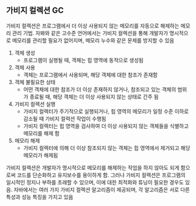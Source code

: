 ## 가비지 컬렉션 GC

가비지 컬렉션은 프로그램에서 더 이상 사용되지 않는 메모리를 자동으로 해제하는 메모리 관리 기법. 자봐와 같은 고수준 언어에서는 가비지 컬렉션을 통해 개발자가 명시적으로 메모리를 관리할 필요가 없어지며, 메모리 누수와 같은 문제를 방지할 수 있음

1. 객체 생성 
    - 프로그램이 실행될 때, 객체는 힙 영역에 동적으로 생성됨
2. 객체 사용
    - 객체는 프로그램에서 사용되며, 해당 객체에 대한 참조가 존재함
3. 객체 불필요한 상태
    - 어떤 객체에 대한 참조가 더 이상 존재하지 않거나, 참조되고 있는 객체의 범위가 종료될 때, 해당 객체는 더 이상 사용되지 않는 상태로 간주 됨
4. 가비지 컬렉션 실행
   - 가비지 컬렉터가 주기적으로 실행되거나, 힙 영역의 메모리가 일정 수준 이하로 감소될 때 가비지 컬력션 작업이 수행됨
   - 가비지 컬렉터는 힙 영역을 검사하여 더 이상 사용되지 않는 객체들을 식별하고 메모리를 해제 함
5. 메모리 해제
   - 가비지 컬렉터에 의해 더 이상 참조되지 않는 객체는 힙 영역에서 제거되고 해당 메모리가 해제됨

가비지 컬렉션은 개발자가 명시적으로 메모리를 해제하는 작업을 하지 않아도 되게 함으로써 코드를 단순화하고 유지보수를 용이하게 함. 그러나 가비지 컬렉션은 프로그램의 일시적인 정지나 부하를 초래할 수 있으며, 이에 대한 최적화와 튜닝이 필요한 경우도 있음. 자바에서는 여러 가지 가비지 컬렉션 알고리즘이 제공되며, 각 알고리즘은 서로 다른 특성과 성능 특징을 가지고 있음